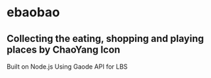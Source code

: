 # ebaobao
## Collecting the eating, shopping and playing places by ChaoYang Icon
Built on Node.js
Using Gaode API for LBS

